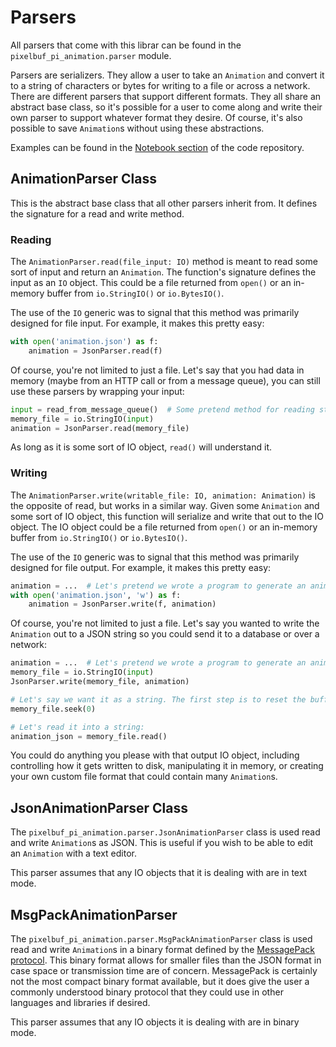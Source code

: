 # Parsers

All parsers that come with this librar can be found in the `pixelbuf_pi_animation.parser` module.

Parsers are serializers. They allow a user to take an `Animation` and convert it to a string of characters or bytes for writing to a file or across a network. There are different parsers that support different formats. They all share an abstract base class, so it's possible for a user to come along and write their own parser to support whatever format they desire. Of course, it's also possible to save `Animation`s without using these abstractions.

Examples can be found in the [Notebook section](https://github.com/Sectional-Art/pixelbuf-pi-animation/blob/master/notebooks/) of the code repository.

## AnimationParser Class

This is the abstract base class that all other parsers inherit from. It defines the signature for a read and write method.

### Reading

The `AnimationParser.read(file_input: IO)` method is meant to read some sort of input and return an `Animation`. The function's signature defines the input as an `IO` object. This could be a file returned from `open()` or an in-memory buffer from `io.StringIO()` or `io.BytesIO()`.

The use of the `IO` generic was to signal that this method was primarily designed for file input. For example, it makes this pretty easy:

```python
with open('animation.json') as f:
    animation = JsonParser.read(f)
```

Of course, you're not limited to just a file. Let's say that you had data in memory (maybe from an HTTP call or from a message queue), you can still use these parsers by wrapping your input:

```python
input = read_from_message_queue()  # Some pretend method for reading strings (JSON) from a queue
memory_file = io.StringIO(input)
animation = JsonParser.read(memory_file)
```

As long as it is some sort of IO object, `read()` will understand it.

### Writing

The `AnimationParser.write(writable_file: IO, animation: Animation)` is the opposite of read, but works in a similar way. Given some `Animation` and some sort of IO object, this function will serialize and write that out to the IO object. The IO object could be a file returned from `open()` or an in-memory buffer from `io.StringIO()` or `io.BytesIO()`.

The use of the `IO` generic was to signal that this method was primarily designed for file output. For example, it makes this pretty easy:

```python
animation = ...  # Let's pretend we wrote a program to generate an animation
with open('animation.json', 'w') as f:
    animation = JsonParser.write(f, animation)
```

Of course, you're not limited to just a file. Let's say you wanted to write the `Animation` out to a JSON string so you could send it to a database or over a network:

```python
animation = ...  # Let's pretend we wrote a program to generate an animation
memory_file = io.StringIO(input)
JsonParser.write(memory_file, animation)

# Let's say we want it as a string. The first step is to reset the buffer's position:
memory_file.seek(0)

# Let's read it into a string:
animation_json = memory_file.read()
```

You could do anything you please with that output IO object, including controlling how it gets written to disk, manipulating it in memory, or creating your own custom file format that could contain many `Animation`s.

## JsonAnimationParser Class

The `pixelbuf_pi_animation.parser.JsonAnimationParser` class is used read and write `Animation`s as JSON. This is useful if you wish to be able to edit an `Animation` with a text editor. 

This parser assumes that any IO objects that it is dealing with are in text mode.

## MsgPackAnimationParser

The `pixelbuf_pi_animation.parser.MsgPackAnimationParser` class is used read and write `Animation`s in a binary format defined by the [MessagePack protocol](https://msgpack.org/index.html). This binary format allows for smaller files than the JSON format in case space or transmission time are of concern. MessagePack is certainly not the most compact binary format available, but it does give the user a commonly understood binary protocol that they could use in other languages and libraries if desired.

This parser assumes that any IO objects it is dealing with are in binary mode.
